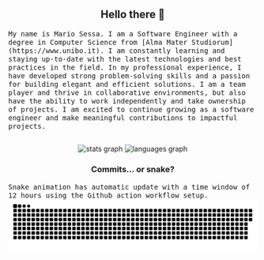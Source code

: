 <h2 align="center">Hello there 👋</h2>
<samp>My name is Mario Sessa. I am a Software Engineer with a degree in Computer Science from [Alma Mater Studiorum](https://www.unibo.it). I am constantly learning and staying up-to-date with the latest technologies and best practices in the field. In my professional experience, I have developed strong problem-solving skills and a passion for building elegant and efficient solutions. I am a team player and thrive in collaborative environments, but also have the ability to work independently and take ownership of projects. I am excited to continue growing as a software engineer and make meaningful contributions to impactful projects.</samp>

##

<div align="center">
  <img src="https://github-readme-stats.vercel.app/api?hide_title=false&hide_rank=false&show_icons=true&include_all_commits=true&count_private=true&disable_animations=true&theme=white&locale=en&hide_border=false&username=mase-git" height="150" alt="stats graph"  />
  <img src="https://github-readme-stats.vercel.app/api/top-langs?locale=en&hide_title=false&layout=compact&card_width=320&langs_count=5&theme=white&hide_border=false&username=mase-git" height="150" alt="languages graph"  />
</div>

<h3 align="center">Commits... or snake?</h3>
<samp>Snake animation has automatic update with a time window of 12 hours using the Github action workflow setup.</samp>

<img src="snake.svg" alt="Snake Animation" />

